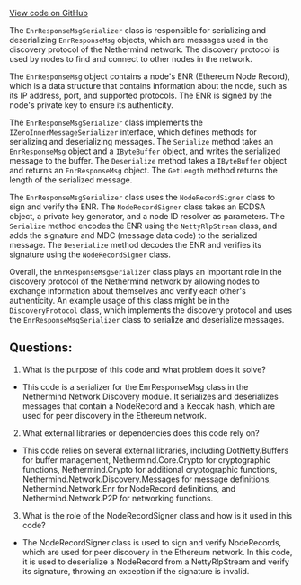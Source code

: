 [View code on GitHub](https://github.com/NethermindEth/nethermind/src/Nethermind/Nethermind.Network.Discovery/Serializers/EnrResponseMsgSerializer.cs)

The `EnrResponseMsgSerializer` class is responsible for serializing and deserializing `EnrResponseMsg` objects, which are messages used in the discovery protocol of the Nethermind network. The discovery protocol is used by nodes to find and connect to other nodes in the network.

The `EnrResponseMsg` object contains a node's ENR (Ethereum Node Record), which is a data structure that contains information about the node, such as its IP address, port, and supported protocols. The ENR is signed by the node's private key to ensure its authenticity.

The `EnrResponseMsgSerializer` class implements the `IZeroInnerMessageSerializer` interface, which defines methods for serializing and deserializing messages. The `Serialize` method takes an `EnrResponseMsg` object and a `IByteBuffer` object, and writes the serialized message to the buffer. The `Deserialize` method takes a `IByteBuffer` object and returns an `EnrResponseMsg` object. The `GetLength` method returns the length of the serialized message.

The `EnrResponseMsgSerializer` class uses the `NodeRecordSigner` class to sign and verify the ENR. The `NodeRecordSigner` class takes an ECDSA object, a private key generator, and a node ID resolver as parameters. The `Serialize` method encodes the ENR using the `NettyRlpStream` class, and adds the signature and MDC (message data code) to the serialized message. The `Deserialize` method decodes the ENR and verifies its signature using the `NodeRecordSigner` class.

Overall, the `EnrResponseMsgSerializer` class plays an important role in the discovery protocol of the Nethermind network by allowing nodes to exchange information about themselves and verify each other's authenticity. An example usage of this class might be in the `DiscoveryProtocol` class, which implements the discovery protocol and uses the `EnrResponseMsgSerializer` class to serialize and deserialize messages.
## Questions: 
 1. What is the purpose of this code and what problem does it solve?
- This code is a serializer for the EnrResponseMsg class in the Nethermind Network Discovery module. It serializes and deserializes messages that contain a NodeRecord and a Keccak hash, which are used for peer discovery in the Ethereum network.

2. What external libraries or dependencies does this code rely on?
- This code relies on several external libraries, including DotNetty.Buffers for buffer management, Nethermind.Core.Crypto for cryptographic functions, Nethermind.Crypto for additional cryptographic functions, Nethermind.Network.Discovery.Messages for message definitions, Nethermind.Network.Enr for NodeRecord definitions, and Nethermind.Network.P2P for networking functions.

3. What is the role of the NodeRecordSigner class and how is it used in this code?
- The NodeRecordSigner class is used to sign and verify NodeRecords, which are used for peer discovery in the Ethereum network. In this code, it is used to deserialize a NodeRecord from a NettyRlpStream and verify its signature, throwing an exception if the signature is invalid.